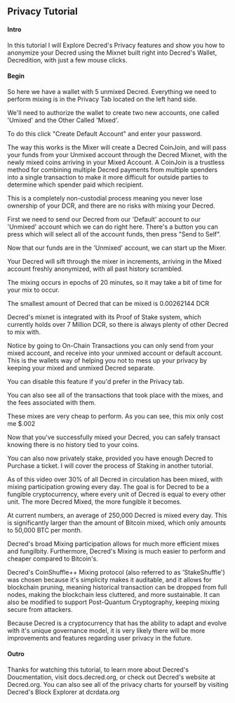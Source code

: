 ## Privacy Tutorial

#### Intro

In this tutorial I will Explore Decred's Privacy features and show you how to anonymize your Decred using the Mixnet built right into Decred's Wallet, Decredition, with just a few mouse clicks. 

#### Begin

So here we have a wallet with 5 unmixed Decred. Everything we need to perform mixing is in the Privacy Tab located on the left hand side.

We'll need to authorize the wallet to create two new accounts, one called 'Umixed' and the Other Called 'Mixed'.

To do this click "Create Default Account" and enter your password.

The way this works is the Mixer will create a Decred CoinJoin, and will pass your funds from your Unmixed account through the Decred Mixnet, with the newly mixed coins arriving in your Mixed Account. A CoinJoin is a trustless method for combining multiple Decred payments from multiple spenders into a single transaction to make it more difficult for outside parties to determine which spender paid which recipient.

This is a completely non-custodial process meaning you never lose ownership of your DCR, and there are no risks with mixing your Decred.

First we need to send our Decred from our 'Default' account to our 'Unmixed' account which we can do right here. There's a button you can press which will select all of the account funds, then press "Send to Self".

Now that our funds are in the 'Unmixed' account, we can start up the Mixer.

Your Decred will sift through the mixer in increments, arriving in the Mixed account freshly anonymized, with all past history scrambled.

The mixing occurs in epochs of 20 minutes, so it may take a bit of time for your mix to occur.

The smallest amount of Decred that can be mixed is 0.00262144 DCR

Decred's mixnet is integrated with its Proof of Stake system, which currently holds over 7 Million DCR, so there is always plenty of other Decred to mix with.

Notice by going to On-Chain Transactions you can only send from your mixed account, and receive into your unmixed account or default account. This is the wallets way of helping you not to mess up your privacy by keeping your mixed and unmixed Decred separate.

You can disable this feature if you'd prefer in the Privacy tab.

You can also see all of the transactions that took place with the mixes, and the fees associated with them.

These mixes are very cheap to perform. As you can see, this mix only cost me $.002

Now that you've successfully mixed your Decred, you can safely transact knowing there is no history tied to your coins.

You can also now privately stake, provided you have enough Decred to Purchase a ticket. I will cover the process of Staking in another tutorial.

As of this video over 30% of all Decred in circulation has been mixed, with mixing participation growing every day. The goal is for Decred to be a fungible cryptocurrency, where every unit of Decred is equal to every other unit. The more Decred Mixed, the more fungible it becomes.

At current numbers, an average of 250,000 Decred is mixed every day. This is significantly larger than the amount of Bitcoin mixed, which only amounts to 50,000 BTC per month.

Decred's broad Mixing participation allows for much more efficient mixes and fungilbity. Furthermore, Decred's Mixing is much easier to perform and cheaper compared to Bitcoin's. 

Decred's CoinShuffle++ Mixing protocol (also referred to as 'StakeShuffle') was chosen because it's simplicity makes it auditable, and it allows for blockchain pruning, meaning historical transaction can be dropped from full nodes, making the blockchain less cluttered, and more sustainable. It can also be modified to support Post-Quantum Cryptography, keeping mixing secure from attackers.

Because Decred is a cryptocurrency that has the ability to adapt and evolve with it's unique governance model, it is very likely there will be more improvements and features regarding user privacy in the future.

#### Outro

Thanks for watching this tutorial, to learn more about Decred's Doucmentation, visit docs.decred.org, or check out Decred's website at Decred.org. You can also see all of the privacy charts for yourself by visiting Decred's Block Explorer at dcrdata.org
